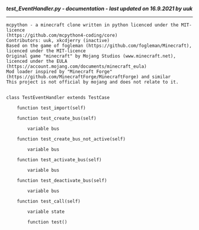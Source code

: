 ***test_EventHandler.py - documentation - last updated on 16.9.2021 by uuk***
___

    mcpython - a minecraft clone written in python licenced under the MIT-licence 
    (https://github.com/mcpython4-coding/core)
    Contributors: uuk, xkcdjerry (inactive)
    Based on the game of fogleman (https://github.com/fogleman/Minecraft), licenced under the MIT-licence
    Original game "minecraft" by Mojang Studios (www.minecraft.net), licenced under the EULA
    (https://account.mojang.com/documents/minecraft_eula)
    Mod loader inspired by "Minecraft Forge" (https://github.com/MinecraftForge/MinecraftForge) and similar
    This project is not official by mojang and does not relate to it.


    class TestEventHandler extends TestCase

        function test_import(self)

        function test_create_bus(self)

            variable bus

        function test_create_bus_not_active(self)

            variable bus

        function test_activate_bus(self)

            variable bus

        function test_deactivate_bus(self)

            variable bus

        function test_call(self)

            variable state

            function test()